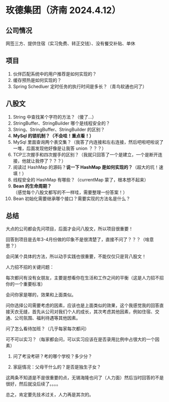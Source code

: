 # 玫德集团（济南 2024.4.12）

## 公司情况

网签三方、提供住宿（实习免费、转正交钱）、没有餐交补贴、单休

## 项目

1. 伙伴匹配系统中的用户推荐是如何实现的？
2. 缓存预热是如何实现的？
3. Spring Schedluer 定时任务的执行时间是多长？（青鸟软通也问了）



## 八股文

1. String 中查找某个字符的方法？（傻了...）
2. StringBuffer、StringBuilder 哪个是线程安全的？
3. String、StringBuffer、StringBuilder 的区别？
4. **MySql 的锁机制？（不会哇！重点看！）**
5. MySql 里面查询两个表交集？（我答了内连接和左右连接，然后吧啦吧啦说了一堆，后面发现他好像是让我答 union ？？？）
6. TCP三次握手和四次握手的区别？（我就只回答了一个是建立，一个是断开连接，他就让我停了？？？）
7. 阅读过 HashMap 的源码？**说一下 HashMap 是如何实现的？**（超大的坑！速填！）
8. 线程安全的 HashMap 有哪些？（currentMap 蒙了，根本想不起来）
9.  **Bean 的生命周期？**（感觉每个八股文都写的不一样哇，需要整理一份答案！）
10. Bean 初始化需要继承哪个接口？需要实现的方法名是什么？



## 总结

大点的公司都会先问项目，后面才会问八股文，所以项目很重要！

回答到项目是去年3-4月份做的印象不是很清楚了，直接不问了？？？（啥意思？）

会问某个具体的方法，所以动手实践也很重要，不能仅仅只是背八股文！

人力招不招的关键问题：

每次都问有没有女朋友，主要是想看你在生活和工作之间的平衡（这是人力招不招你的一个重要标准）

会问你家是哪的，效果和上面类似。

问你选择公司需要考虑的因素，应该也是上面类似的效果，这个我感觉我的回答直接天衣无缝，首先从公司对我们个人的成长，其次考虑其他因素，例如住宿、交通、公司氛围、福利待遇等其他因素。

问了怎么看待加班？（几乎每家每次都问）

可不可以实习？（每家都会问，可以实习应该在是否录用比例中占很大的一个因素）

1. 问了考没考研？考的哪个学校？多少分？

2. 家庭情况：父母干什么的？是否是独生子女？

这两条不知道是不是很重要的点，无锡海隆也问了（人力面）然后当时回答的不是很好，然后就没后续了。。。。

总之，肯定要先技术过关，人力再是其次的。

